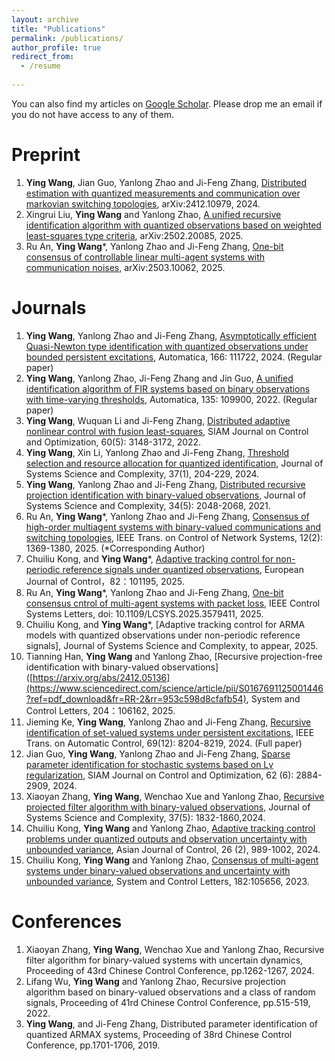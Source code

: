 ```yaml
---
layout: archive
title: "Publications"
permalink: /publications/
author_profile: true
redirect_from:
  - /resume
 
---
```

You can also find my articles on [Google Scholar](https://scholar.google.com.hk/citations?user=J2bouWoAAAAJ&hl=zh-en). Please drop me an email if you do not have access to any of them.


Preprint
======
1. **Ying Wang**, Jian Guo, Yanlong Zhao and Ji-Feng Zhang, [Distributed estimation with quantized measurements and communication over markovian switching topologies](https://arxiv.org/abs/2412.10979),  arXiv:2412.10979, 2024.
2.  Xingrui Liu, **Ying Wang** and Yanlong Zhao, [A unified recursive identification algorithm with quantized observations based on weighted least-squares type criteria](https://arxiv.org/abs/2502.20085),  arXiv:2502.20085, 2025.
3. Ru An, **Ying Wang**\*, Yanlong Zhao and Ji-Feng Zhang, [One-bit consensus of controllable linear multi-agent systems with communication noises](https://arxiv.org/abs/2503.10062), arXiv:2503.10062, 2025. 


   
Journals
======
1. **Ying Wang**, Yanlong Zhao and Ji-Feng Zhang, [Asymptotically efficient Quasi-Newton type identification with quantized observations under bounded persistent excitations](https://www.sciencedirect.com/science/article/pii/S0005109824002164), Automatica, 166: 111722, 2024. (Regular paper)
2. **Ying Wang**, Yanlong Zhao, Ji-Feng Zhang and Jin Guo, [A unified identification algorithm of FIR systems based on binary observations with time-varying thresholds](https://www.sciencedirect.com/science/article/pii/S0005109821005161), Automatica, 135: 109900, 2022. (Regular paper)
3. **Ying Wang**, Wuquan Li and Ji-Feng Zhang, [Distributed adaptive nonlinear control with fusion least-squares](https://epubs.siam.org/doi/abs/10.1137/21M1419763), SIAM Journal on Control and Optimization, 60(5): 3148-3172, 2022.
4. **Ying Wang**, Xin Li, Yanlong Zhao and Ji-Feng Zhang, [Threshold selection and resource allocation for quantized identification](https://link.springer.com/article/10.1007/s11424-024-3369-8), Journal of Systems Science and Complexity, 37(1), 204-229, 2024.
5. **Ying Wang**, Yanlong Zhao and Ji-Feng Zhang, [Distributed recursive projection identification with binary-valued observations](https://link.springer.com/article/10.1007/s11424-021-1267-x), Journal of Systems Science and Complexity, 34(5): 2048-2068, 2021.
6. Ru An, **Ying Wang**\*, Yanlong Zhao and Ji-Feng Zhang, [Consensus of high-order multiagent systems with binary-valued communications and switching topologies](https://ieeexplore.ieee.org/document/10795218), IEEE Trans. on Control of Network Systems, 12(2): 1369-1380, 2025. (*Corresponding Author)
7.  Chuiliu Kong, and **Ying Wang**\*, [Adaptive tracking control for non-periodic reference signals under quantized observations](https://www.sciencedirect.com/science/article/pii/S0947358025000238), 	European Journal of Control，82：101195, 2025.
8.  Ru An, **Ying Wang**\*, Yanlong Zhao and Ji-Feng Zhang, [One-bit consensus cntrol of multi-agent systems with packet loss](https://ieeexplore.ieee.org/document/11036330), IEEE Control Systems Letters,  doi: 10.1109/LCSYS.2025.3579411, 2025. 
9.  Chuiliu Kong, and **Ying Wang**\*, [Adaptive tracking control for ARMA models with quantized observations under non-periodic reference signals], 	Journal of Systems Science and Complexity, to appear, 2025.
10.  Tianning Han, **Ying Wang** and Yanlong Zhao, [Recursive projection-free identification with binary-valued observations]([https://arxiv.org/abs/2412.05136](https://www.sciencedirect.com/science/article/pii/S0167691125001446?ref=pdf_download&fr=RR-2&rr=953c598d8cfafb54), System and Control Letters, 204：106162, 2025.
11. Jieming Ke, **Ying Wang**, Yanlong Zhao and Ji-Feng Zhang, [Recursive identification of set-valued systems under persistent excitations](https://ieeexplore.ieee.org/abstract/document/10529315), IEEE Trans. on Automatic Control, 69(12): 8204-8219, 2024. (Full paper)
12. Jian Guo, **Ying Wang**, Yanlong Zhao and Ji-Feng Zhang, [Sparse parameter identification for stochastic systems based on Lγ regularization](https://epubs.siam.org/doi/full/10.1137/23M1599513), SIAM Journal on Control and Optimization, 62 (6): 2884-2909, 2024.
13. Xiaoyan Zhang, **Ying Wang**, Wenchao Xue and Yanlong Zhao, [Recursive projected filter algorithm with binary-valued observations](https://link.springer.com/article/10.1007/s11424-024-3466-8), Journal of Systems Science and Complexity, 37(5): 1832-1860,2024.
14. Chuiliu Kong, **Ying Wang** and Yanlong Zhao, [Adaptive tracking control problems under quantized outputs and observation uncertainty with unbounded variance](https://onlinelibrary.wiley.com/doi/full/10.1002/asjc.3244), Asian Journal of Control, 26 (2), 989-1002, 2024.
15. Chuiliu Kong, **Ying Wang** and Yanlong Zhao, [Consensus of multi-agent systems under binary-valued observations and uncertainty with unbounded variance](https://www.sciencedirect.com/science/article/pii/S0167691123002037), System and Control Letters, 182:105656, 2023.



Conferences
======
1. Xiaoyan Zhang, **Ying Wang**, Wenchao Xue and Yanlong Zhao, Recursive filter algorithm for binary-valued systems with uncertain dynamics, Proceeding of 43rd Chinese Control Conference, pp.1262-1267, 2024.
2. Lifang Wu, **Ying Wang** and Yanlong Zhao, Recursive projection algorithm based on binary-valued observations and a class of random signals, Proceeding of 41rd Chinese Control Conference, pp.515-519, 2022.
3. **Ying Wang**, and Ji-Feng Zhang, Distributed parameter identification of quantized ARMAX systems, Proceeding of 38rd Chinese Control Conference, pp.1701-1706, 2019.
